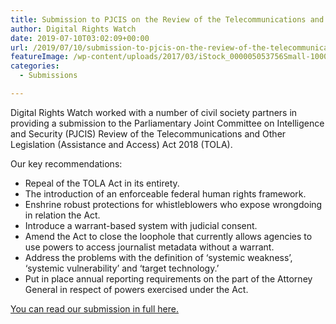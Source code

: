 ```yaml
---
title: Submission to PJCIS on the Review of the Telecommunications and Other Legislation Amendment (Assistance and Access) Act 2018
author: Digital Rights Watch
date: 2019-07-10T03:02:09+00:00
url: /2019/07/10/submission-to-pjcis-on-the-review-of-the-telecommunications-and-other-legislation-amendment-assistance-and-access-act-2018/
featureImage: /wp-content/uploads/2017/03/iStock_000005053756Small-1000x350-1.jpg
categories:
  - Submissions

---
```

Digital Rights Watch worked with a number of civil society partners in providing a submission to the Parliamentary Joint Committee on Intelligence and Security (PJCIS) Review of the Telecommunications and Other Legislation (Assistance and Access) Act 2018 (TOLA). 

Our key recommendations:

  * Repeal of the TOLA Act in its entirety. 
  * The introduction of an enforceable federal human rights framework. 
  * Enshrine robust protections for whistleblowers who expose wrongdoing in relation the Act. 
  * Introduce a warrant-based system with judicial consent. 
  * Amend the Act to close the loophole that currently allows agencies to use powers to access journalist metadata without a warrant.
  * Address the problems with the definition of ‘systemic weakness’, ‘systemic vulnerability’ and ‘target technology.’ 
  * Put in place annual reporting requirements on the part of the Attorney General in respect of powers exercised under the Act.

[You can read our submission in full here.][1]

 [1]: /wp-content/uploads/2019/07/190701-Submission-to-the-Review-of-the-Telecommunications-and-Other-Legislation-Amendment-Assistance-and-Access-Act-2018.pdf